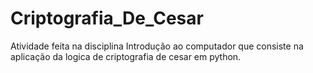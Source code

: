 # Criptografia_De_Cesar
Atividade feita na disciplina Introdução ao computador que consiste na aplicação da logica de criptografia de cesar em python.
